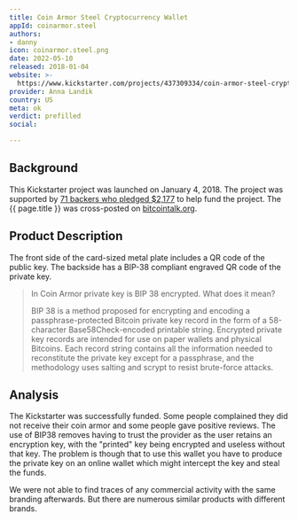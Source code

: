 ```yaml
---
title: Coin Armor Steel Cryptocurrency Wallet
appId: coinarmor.steel
authors:
- danny
icon: coinarmor.steel.png
date: 2022-05-10
released: 2018-01-04
website: >-
  https://www.kickstarter.com/projects/437309334/coin-armor-steel-cryptocurrency-wallet
provider: Anna Landik
country: US
meta: ok
verdict: prefilled
social: 

---
```


## Background 

This Kickstarter project was launched on January 4, 2018. The project was supported by [71 backers who pledged $2,177](https://www.kickstarter.com/projects/437309334/coin-armor-steel-cryptocurrency-wallet/posts) to help fund the project. The {{ page.title }} was cross-posted on [bitcointalk.org](https://bitcointalk.org/index.php?topic=2689639.0).  

## Product Description 

The front side of the card-sized metal plate includes a QR code of the public key. 
The backside has a BIP-38 compliant engraved QR code of the private key. 

> In Coin Armor private key is BIP 38 encrypted. What does it mean? 
>
> BIP 38 is a method proposed for encrypting and encoding a passphrase-protected Bitcoin private key record in the form of a 58-character Base58Check-encoded printable string. Encrypted private key records are intended for use on paper wallets and physical Bitcoins. Each record string contains all the information needed to reconstitute the private key except for a passphrase, and the methodology uses salting and scrypt to resist brute-force attacks.

## Analysis 

The Kickstarter was successfully funded. Some people complained they did not receive their coin armor and some people gave positive reviews. The use of BIP38 removes having to trust the provider as the user retains an encryption key, with the "printed" key being encrypted and useless without that key. The problem is though that to use this wallet you have to produce the private key on an online wallet which might intercept the key and steal the funds.

We were not able to find traces of any commercial activity with the same branding afterwards. But there are numerous similar products with different brands. 

